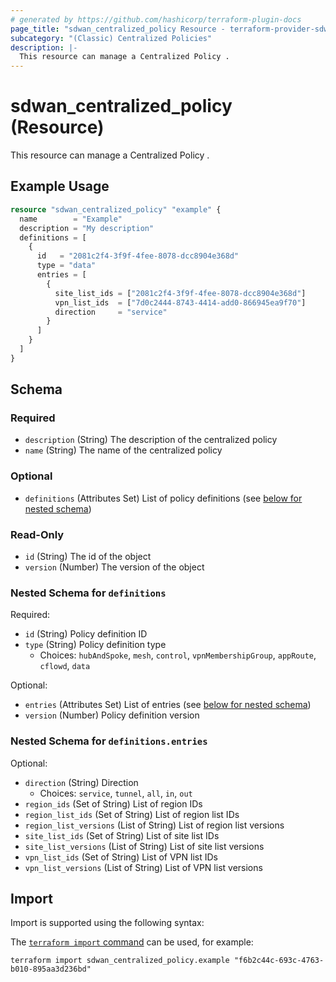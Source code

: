 ```yaml
---
# generated by https://github.com/hashicorp/terraform-plugin-docs
page_title: "sdwan_centralized_policy Resource - terraform-provider-sdwan"
subcategory: "(Classic) Centralized Policies"
description: |-
  This resource can manage a Centralized Policy .
---
```


# sdwan_centralized_policy (Resource)

This resource can manage a Centralized Policy .

## Example Usage

```terraform
resource "sdwan_centralized_policy" "example" {
  name        = "Example"
  description = "My description"
  definitions = [
    {
      id   = "2081c2f4-3f9f-4fee-8078-dcc8904e368d"
      type = "data"
      entries = [
        {
          site_list_ids = ["2081c2f4-3f9f-4fee-8078-dcc8904e368d"]
          vpn_list_ids  = ["7d0c2444-8743-4414-add0-866945ea9f70"]
          direction     = "service"
        }
      ]
    }
  ]
}
```

<!-- schema generated by tfplugindocs -->
## Schema

### Required

- `description` (String) The description of the centralized policy
- `name` (String) The name of the centralized policy

### Optional

- `definitions` (Attributes Set) List of policy definitions (see [below for nested schema](#nestedatt--definitions))

### Read-Only

- `id` (String) The id of the object
- `version` (Number) The version of the object

<a id="nestedatt--definitions"></a>
### Nested Schema for `definitions`

Required:

- `id` (String) Policy definition ID
- `type` (String) Policy definition type
  - Choices: `hubAndSpoke`, `mesh`, `control`, `vpnMembershipGroup`, `appRoute`, `cflowd`, `data`

Optional:

- `entries` (Attributes Set) List of entries (see [below for nested schema](#nestedatt--definitions--entries))
- `version` (Number) Policy definition version

<a id="nestedatt--definitions--entries"></a>
### Nested Schema for `definitions.entries`

Optional:

- `direction` (String) Direction
  - Choices: `service`, `tunnel`, `all`, `in`, `out`
- `region_ids` (Set of String) List of region IDs
- `region_list_ids` (Set of String) List of region list IDs
- `region_list_versions` (List of String) List of region list versions
- `site_list_ids` (Set of String) List of site list IDs
- `site_list_versions` (List of String) List of site list versions
- `vpn_list_ids` (Set of String) List of VPN list IDs
- `vpn_list_versions` (List of String) List of VPN list versions

## Import

Import is supported using the following syntax:

The [`terraform import` command](https://developer.hashicorp.com/terraform/cli/commands/import) can be used, for example:

```shell
terraform import sdwan_centralized_policy.example "f6b2c44c-693c-4763-b010-895aa3d236bd"
```
